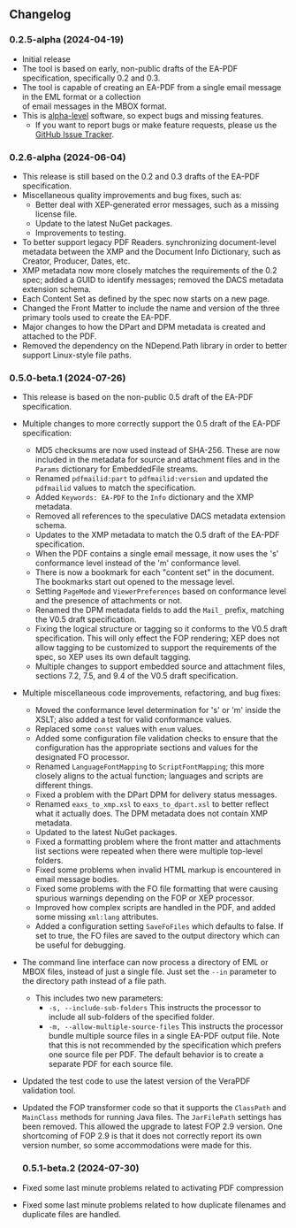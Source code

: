 ## Changelog

### 0.2.5-alpha (2024-04-19)
- Initial release
- The tool is based on early, non-public drafts of the EA-PDF specification, specifically 0.2 and 0.3.
- The tool is capable of creating an EA-PDF from a single email message in the EML format or a collection  
  of email messages in the MBOX format.
- This is [alpha-level](https://en.wikipedia.org/wiki/Software_release_life_cycle#Alpha) software, so expect bugs and missing features.
  - If you want to report bugs or make feature requests, please us the [GitHub Issue Tracker](https://github.com/UIUCLibrary/ea-pdf/issues).

### 0.2.6-alpha (2024-06-04)
- This release is still based on the 0.2 and 0.3 drafts of the EA-PDF specification.
- Miscellaneous quality improvements and bug fixes, such as:
  	- Better deal with XEP-generated error messages, such as a missing license file.
    - Update to the latest NuGet packages.
    - Improvements to testing.
- To better support legacy PDF Readers. synchronizing document-level metadata between the XMP and the Document Info Dictionary, such as Creator, Producer, Dates, etc.
- XMP metadata now more closely matches the requirements of the 0.2 spec; added a GUID to identify messages; removed the DACS metadata extension schema.
- Each Content Set as defined by the spec now starts on a new page.
- Changed the Front Matter to include the name and version of the three primary tools used to create the EA-PDF.
- Major changes to how the DPart and DPM metadata is created and attached to the PDF.
- Removed the dependency on the NDepend.Path library in order to better support Linux-style file paths.

### 0.5.0-beta.1 (2024-07-26)
- This release is based on the non-public 0.5 draft of the EA-PDF specification.
- Multiple changes to more correctly support the 0.5 draft of the EA-PDF specification:
  - MD5 checksums are now used instead of SHA-256.  These are now included in the metadata for source and attachment files and in the `Params` dictionary 
    for EmbeddedFile streams.
  - Renamed `pdfmailid:part` to `pdfmailid:version` and updated the `pdfmailid` values to match the specification.
  - Added `Keywords: EA-PDF` to the `Info` dictionary and the XMP metadata.
  - Removed all references to the speculative DACS metadata extension schema.
  - Updates to the XMP metadata to match the 0.5 draft of the EA-PDF specification.
  - When the PDF contains a single email message, it now uses the 's' conformance level instead of the 'm' conformance level.
  - There is now a bookmark for each "content set" in the document.  The bookmarks start out opened to the message level.
  - Setting `PageMode` and `ViewerPreferences` based on conformance level and the presence of attachments or not.
  - Renamed the DPM metadata fields to add the `Mail_` prefix, matching the V0.5 draft specification.
  - Fixing the logical structure or tagging so it conforms to the V0.5 draft specification. This will only effect the FOP rendering; 
    XEP does not allow tagging to be customized to support the requirements of the spec, so XEP uses its own default tagging.
  - Multiple changes to support embedded source and attachment files, sections 7.2, 7.5, and 9.4 of the V0.5 draft specification.
- Multiple miscellaneous code improvements, refactoring, and bug fixes:
  - Moved the conformance level determination for 's' or 'm' inside the XSLT; also added a test for valid conformance values.
  - Replaced some `const` values with `enum` values.
  - Added some configuration file validation checks to ensure that the configuration has the appropriate sections and values for the designated FO processor.
  - Renamed `LanguageFontMapping` to `ScriptFontMapping`; this more closely aligns to the actual function; languages and scripts are different things.
  - Fixed a problem with the DPart DPM for delivery status messages.
  - Renamed `eaxs_to_xmp.xsl` to `eaxs_to_dpart.xsl` to better reflect what it actually does.  The DPM metadata does not contain XMP metadata.
  - Updated to the latest NuGet packages.
  - Fixed a formatting problem where the front matter and attachments list sections were repeated when there were multiple top-level folders.
  - Fixed some problems when invalid HTML markup is encountered in email message bodies.
  - Fixed some problems with the FO file formatting that were causing spurious warnings depending on the FOP or XEP processor.
  - Improved how complex scripts are handled in the PDF, and added some missing `xml:lang` attributes.
  - Added a configuration setting `SaveFoFiles` which defaults to false.  If set to true, the FO files are saved to the output directory which can be useful for debugging.
- The command line interface can now process a directory of EML or MBOX files, instead of just a single file.  Just set the `--in` parameter to the directory path
  instead of a file path.
  - This includes two new parameters:
    - `-s, --include-sub-folders`  This instructs the processor to include all sub-folders of the specified folder.
    - `-m, --allow-multiple-source-files` This instructs the processor bundle multiple source files in a single EA-PDF output file.
      Note that this is not recommended by the specification which prefers one source file per PDF.  The default behavior is to create a separate PDF for 
      each source file.
- Updated the test code to use the latest version of the VeraPDF validation tool.
- Updated the FOP transformer code so that it supports the `ClassPath` and `MainClass` methods for running Java files.  The `JarFilePath` settings has been removed.
  This allowed the upgrade to latest FOP 2.9 version. One shortcoming of FOP 2.9 is that it does not correctly report its own version number, so some accommodations 
  were made for this.

  ### 0.5.1-beta.2 (2024-07-30)
- Fixed some last minute problems related to activating PDF compression
- Fixed some last minute problems related to how duplicate filenames and duplicate files are handled.